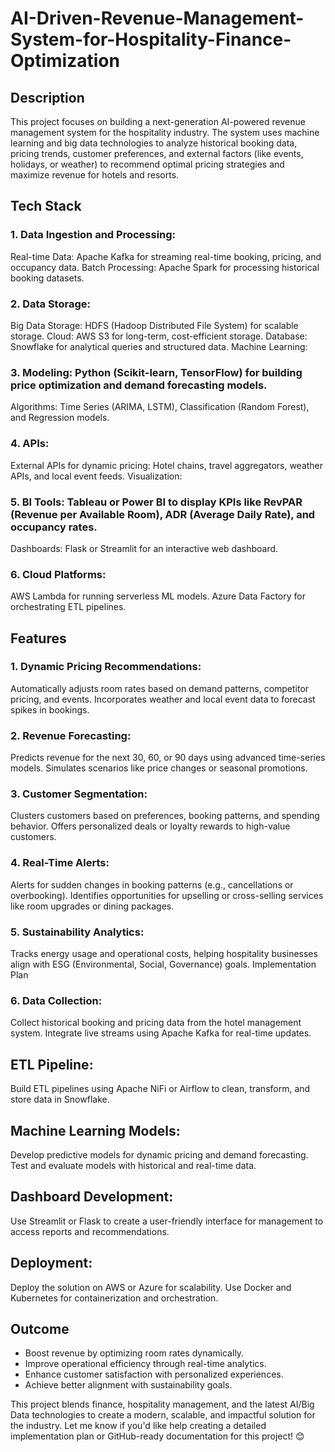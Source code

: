 # AI-Driven-Revenue-Management-System-for-Hospitality-Finance-Optimization

## Description
This project focuses on building a next-generation AI-powered revenue management system for the hospitality industry. The system uses machine learning and big data technologies to analyze historical booking data, pricing trends, customer preferences, and external factors (like events, holidays, or weather) to recommend optimal pricing strategies and maximize revenue for hotels and resorts.

## Tech Stack
### 1. Data Ingestion and Processing:

Real-time Data: Apache Kafka for streaming real-time booking, pricing, and occupancy data.
Batch Processing: Apache Spark for processing historical booking datasets.

### 2. Data Storage:

Big Data Storage: HDFS (Hadoop Distributed File System) for scalable storage.
Cloud: AWS S3 for long-term, cost-efficient storage.
Database: Snowflake for analytical queries and structured data.
Machine Learning:

### 3. Modeling: Python (Scikit-learn, TensorFlow) for building price optimization and demand forecasting models.
Algorithms: Time Series (ARIMA, LSTM), Classification (Random Forest), and Regression models.

### 4. APIs:
External APIs for dynamic pricing: Hotel chains, travel aggregators, weather APIs, and local event feeds.
Visualization:

### 5. BI Tools: Tableau or Power BI to display KPIs like RevPAR (Revenue per Available Room), ADR (Average Daily Rate), and occupancy rates.
Dashboards: Flask or Streamlit for an interactive web dashboard.

### 6. Cloud Platforms:

AWS Lambda for running serverless ML models.
Azure Data Factory for orchestrating ETL pipelines.

## Features
### 1. Dynamic Pricing Recommendations:
Automatically adjusts room rates based on demand patterns, competitor pricing, and events.
Incorporates weather and local event data to forecast spikes in bookings.

### 2. Revenue Forecasting:

Predicts revenue for the next 30, 60, or 90 days using advanced time-series models.
Simulates scenarios like price changes or seasonal promotions.

### 3. Customer Segmentation:

Clusters customers based on preferences, booking patterns, and spending behavior.
Offers personalized deals or loyalty rewards to high-value customers.

### 4. Real-Time Alerts:

Alerts for sudden changes in booking patterns (e.g., cancellations or overbooking).
Identifies opportunities for upselling or cross-selling services like room upgrades or dining packages.

### 5. Sustainability Analytics:

Tracks energy usage and operational costs, helping hospitality businesses align with ESG (Environmental, Social, Governance) goals.
Implementation Plan
### 6. Data Collection:

Collect historical booking and pricing data from the hotel management system.
Integrate live streams using Apache Kafka for real-time updates.

## ETL Pipeline:

Build ETL pipelines using Apache NiFi or Airflow to clean, transform, and store data in Snowflake.

## Machine Learning Models:

Develop predictive models for dynamic pricing and demand forecasting.
Test and evaluate models with historical and real-time data.

## Dashboard Development:

Use Streamlit or Flask to create a user-friendly interface for management to access reports and recommendations.

## Deployment:

Deploy the solution on AWS or Azure for scalability.
Use Docker and Kubernetes for containerization and orchestration.

## Outcome
- Boost revenue by optimizing room rates dynamically.
- Improve operational efficiency through real-time analytics.
- Enhance customer satisfaction with personalized experiences.
- Achieve better alignment with sustainability goals.

  
This project blends finance, hospitality management, and the latest AI/Big Data technologies to create a modern, scalable, and impactful solution for the industry. Let me know if you'd like help creating a detailed implementation plan or GitHub-ready documentation for this project! 😊
